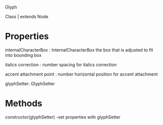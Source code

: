 Glyph

Class | extends Node

# Properties

internalCharacterBox : InternalCharacterBox
the box that is adjusted to fit into bounding box

italics correction : number
spacing for italics correction

accent attachment point : number
horizontal position for accent attachment

glyphSetter: GlyphSetter

# Methods

constructor(glyphSetter)
-set properties with glyphSetter